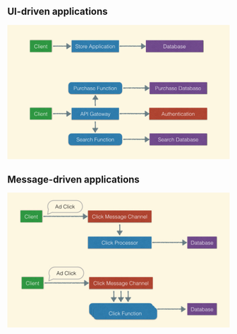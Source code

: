 ## UI-driven applications
![UI driven](img/server.jpg "UI driven")


## Message-driven applications
![Message driven](img/message.jpg "Message driven")